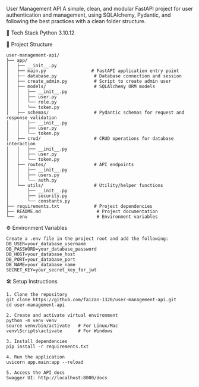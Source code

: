 User Management API
A simple, clean, and modular FastAPI project for user authentication and management, using SQLAlchemy, Pydantic, and following the best practices with a clean folder structure.

🚀 Tech Stack
Python 3.10.12

📂 Project Structure
```
user-management-api/
├── app/
│   ├── __init__.py
│   ├── main.py                 # FastAPI application entry point
│   ├── database.py              # Database connection and session
│   ├── create_admin.py          # Script to create admin user
│   ├── models/                  # SQLAlchemy ORM models
│   │   ├── __init__.py
│   │   ├── user.py
│   │   └── role.py
│   │   └── token.py
│   ├── schemas/                 # Pydantic schemas for request and response validation
│   │   ├── __init__.py
│   │   ├── user.py
│   │   └── token.py
│   ├── crud/                    # CRUD operations for database interaction
│   │   ├── __init__.py
│   │   ├── user.py
│   │   └── token.py
│   ├── routes/                  # API endpoints
│   │   ├── __init__.py
│   │   ├── users.py
│   │   └── auth.py
│   └── utils/                   # Utility/helper functions
│       ├── __init__.py
│       ├── security.py
│       └── constants.py
├── requirements.txt             # Project dependencies
├── README.md                     # Project documentation
└── .env                          # Environment variables
```

⚙️ Environment Variables
```
Create a .env file in the project root and add the following:
DB_USER=your_database_username
DB_PASSWORD=your_database_password
DB_HOST=your_database_host
DB_PORT=your_database_port
DB_NAME=your_database_name
SECRET_KEY=your_secret_key_for_jwt
```

🛠️ Setup Instructions
```
1. Clone the repository
git clone https://github.com/faizan-1320/user-management-api.git
cd user-management-api

2. Create and activate virtual environment
python -m venv venv
source venv/bin/activate   # For Linux/Mac
venv\Scripts\activate      # For Windows

3. Install dependencies
pip install -r requirements.txt

4. Run the application
uvicorn app.main:app --reload

5. Access the API docs
Swagger UI: http://localhost:8000/docs
```
